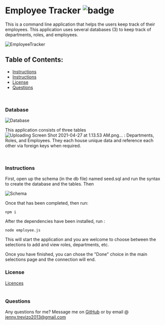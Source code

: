 # Employee Tracker ![badge](https://img.shields.io/badge/license-MIT-yellow.svg)
This is a command line application that helps the users keep track of their employees. This application uses several databases (3) to keep track of departments, roles, and employees.

![EmployeeTracker](https://user-images.githubusercontent.com/78758382/116194204-218d3500-a6f6-11eb-9c25-f84964686dc6.png)

## Table of Contents:
  * [Instructions](#instructions)
  * [Instructions](#instructions)
  * [License](#license)
  * [Questions](#questions)
<br>

### Database

![Database](https://user-images.githubusercontent.com/78758382/116194071-f30f5a00-a6f5-11eb-9e16-fcd54abccc1f.png)


This application consists of three tables![Uploading Screen Shot 2021-04-27 at 1.13.53 AM.png…]()
: Departments, Roles, and Employees. They each house unique data and reference each other via foreign keys when required. 

<br>

### Instructions

First, open up the schema (in the db file) named seed.sql and run the syntax to create the database and the tables. Then

![Schema](https://user-images.githubusercontent.com/78758382/116194250-37025f00-a6f6-11eb-974d-45c1164d4e43.png)

Once that has been completed, then run:
```
npm i
```
After the dependencies have been installed, run :

```
node employee.js
```
This will start the application and you are welcome to choose between the selections to add and view roles, departments, etc.

Once you have finished, you can chose the "Done" choice in the main selections page and the connection will end.
<br>


### License
[Licences](https://opensource.org/licenses/MIT)
<br>
<br>
### Questions
Any questions for me? Message me on [GitHub](https://github.com/jtrevz) or by email @ jenny.trevizo2013@gmail.com
